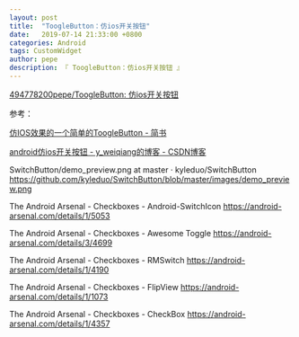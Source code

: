 ```yaml
---
layout: post
title:  "ToogleButton：仿ios开关按钮"
date:   2019-07-14 21:33:00 +0800
categories: Android
tags: CustomWidget
author: pepe
description: 『 ToogleButton：仿ios开关按钮 』
---
```



[494778200pepe/ToogleButton: 仿ios开关按钮](https://github.com/494778200pepe/ToogleButton)


参考：

[仿IOS效果的一个简单的ToogleButton - 简书](https://www.jianshu.com/p/090bb8ee5822)

[android仿ios开关按钮 - y_weiqiang的博客 - CSDN博客](https://blog.csdn.net/y_weiqiang/article/details/68484163)

SwitchButton/demo_preview.png at master · kyleduo/SwitchButton
https://github.com/kyleduo/SwitchButton/blob/master/images/demo_preview.png

The Android Arsenal - Checkboxes - Android-SwitchIcon
https://android-arsenal.com/details/1/5053

The Android Arsenal - Checkboxes - Awesome Toggle
https://android-arsenal.com/details/3/4699

The Android Arsenal - Checkboxes - RMSwitch
https://android-arsenal.com/details/1/4190

The Android Arsenal - Checkboxes - FlipView
https://android-arsenal.com/details/1/1073

The Android Arsenal - Checkboxes - CheckBox
https://android-arsenal.com/details/1/4357
